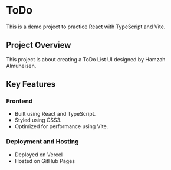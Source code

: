 # ToDo

This is a demo project to practice React with TypeScript and Vite.

## Project Overview

This project is about creating a ToDo List UI designed by Hamzah Almuheisen.

## Key Features

### Frontend

- Built using React and TypeScript.
- Styled using CSS3.
- Optimized for performance using Vite.

### Deployment and Hosting

- Deployed on Vercel
- Hosted on GitHub Pages
